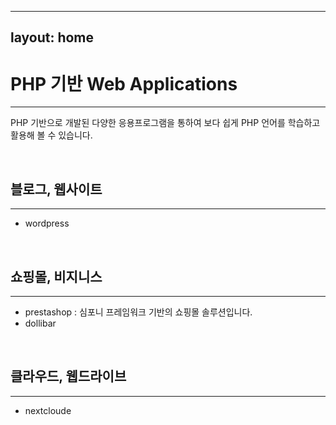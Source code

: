
---
layout: home
---

# PHP 기반 Web Applications
---
PHP 기반으로 개발된 다양한 응용프로그램을 통하여 보다 쉽게 PHP 언어를 학습하고 활용해 볼 수 있습니다.

<br>

## 블로그, 웹사이트
---
* wordpress

<br>

## 쇼핑몰, 비지니스
---
* prestashop : 심포니 프레임워크 기반의 쇼핑몰 솔루션입니다.
* dollibar

<br>

## 클라우드, 웹드라이브
---
* nextcloude

<br>